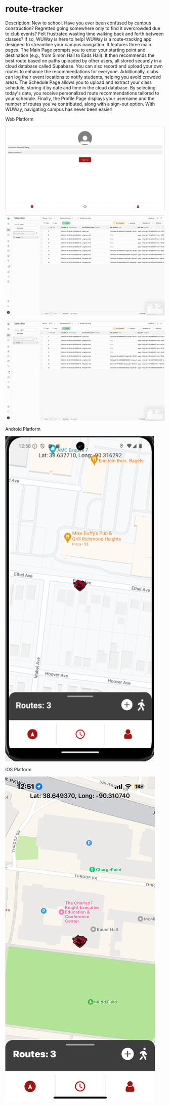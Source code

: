 # route-tracker

Description: New to school, Have you ever been confused by campus construction? Regretted going somewhere only to find it overcrowded due to club events? Felt frustrated wasting time walking back and forth between classes? If so, WUWay is here to help!
WUWay is a route-tracking app designed to streamline your campus navigation. It features three main pages. The Main Page prompts you to enter your starting point and destination (e.g., from Simon Hall to Eads Hall). It then recommends the best route based on paths uploaded by other users, all stored securely in a cloud database called Supabase. You can also record and upload your own routes to enhance the recommendations for everyone. Additionally, clubs can log their event locations to notify students, helping you avoid crowded areas.
The Schedule Page allows you to upload and extract your class schedule, storing it by date and time in the cloud database. By selecting today's date, you receive personalized route recommendations tailored to your schedule.
Finally, the Profile Page displays your username and the number of routes you've contributed, along with a sign-out option.
With WUWay, navigating campus has never been easier!

Web Platform


![Web Image 1](demo_images/web1.jpg)

![Web Image 2](demo_images/web2.jpg)

![Web Image 3](demo_images/web2.jpg)

Android Platform

![Android Image](demo_images/android.png)

IOS Platform

![IOS Platform](demo_images/ios.png)
